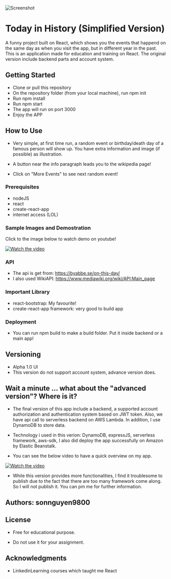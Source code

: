 ![Screenshot](https://user-images.githubusercontent.com/45099020/82896953-06172880-9f81-11ea-975c-e31da13d2191.png)

# Today in History (Simplified Version)

A funny project built on React, which shows you the events that happend on the same day as when you visit the app, but in different year in the past. This is an application made for education and training on React. The original version include backend parts and account system.

## Getting Started

- Clone or pull this repository
- On the repository folder (from your local machine), run npm init
- Run npm install
- Run npm start
- The app will run on port 3000
- Enjoy the APP

## How to Use
- Very simple, at first time run, a random event or birthday/death day of a famous person will show up. You have extra information and image (if possible) as illustration.

- A button near the info paragraph leads you to the wikipedia page!

- Click on "More Events" to see next random event!

### Prerequisites

- nodeJS
- react
- create-react-app
- internet access (LOL)

### Sample Images and Demostration
Click to the image below to watch demo on youtube!

[![Watch the video](https://img.youtube.com/vi/sGe5hasFdd4/maxresdefault.jpg)](https://youtu.be/sGe5hasFdd4)


### API 
- The api is get from: https://byabbe.se/on-this-day/
- I also used WikiAPI: https://www.mediawiki.org/wiki/API:Main_page

### Important Library
- react-bootstrap: My favourite!
- create-react-app framework: very good to build app

### Deployment
- You can run npm build to make a build folder. Put it inside backend or a main app!

## Versioning
- Alpha 1.0 UI
- This version do not support account system, advance version does.

## Wait a minute ... what about the "advanced version"? Where is it?
- The final version of this app include a backend, a supported account authorization and authentication system based on JWT token. Also, we have api call to serverless backend on AWS Lambda. In addition, I use DynamoDB to store data.

- Technology i used in this verion: DynamoDB, expressJS, serverless framework, aws-sdk, I also did deploy the app successfully on Amazon by Elastic Beanstalk.

- You can see the below video to have a quick overview on my app.

[![Watch the video](https://img.youtube.com/vi/MkBgJpfPfbs/maxresdefault.jpg)](https://youtu.be/MkBgJpfPfbs)

- While this version provides more functionalities, I find it troublesome to publish due to the fact that there are too many framework come along. So I will not publish it. You can pm me for further information.

## Authors: <b>sonnguyen9800</b>

## License

- Free for educational purpose.

- Do not use it for your assignment.

## Acknowledgments

* LinkedinLearning courses which taught me React

